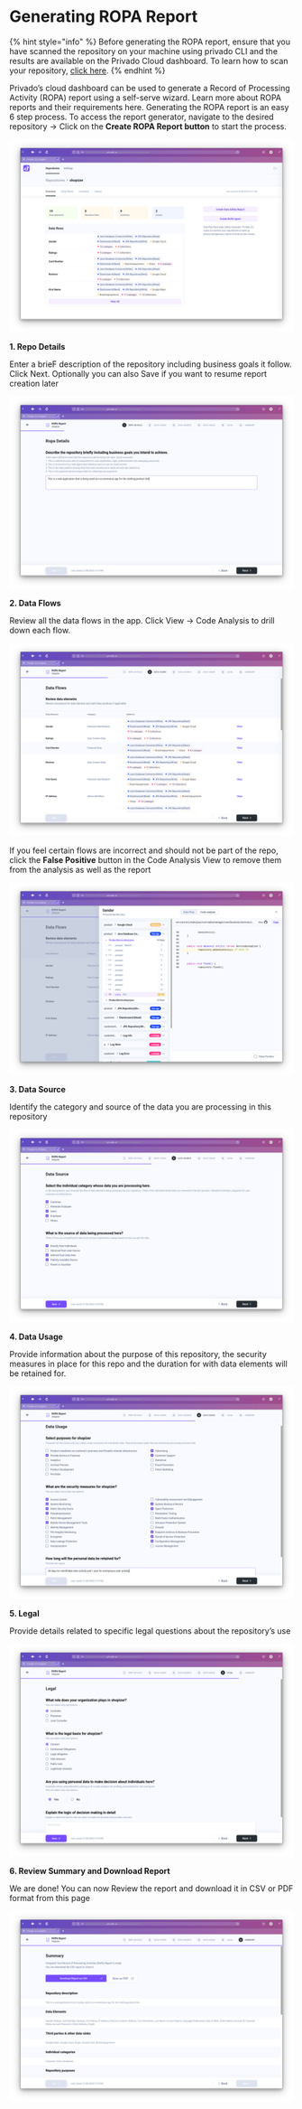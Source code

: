 # Generating ROPA Report

{% hint style="info" %}
Before generating the ROPA report, ensure that you have scanned the repository on your machine using privado CLI and the results are available on the Privado Cloud dashboard. To learn how to scan your repository, [click here](getting-started-with-privado/running-a-scan.md).
{% endhint %}

Privado’s cloud dashboard can be used to generate a Record of Processing Activity (ROPA) report using a self-serve wizard. Learn more about ROPA reports and their requirements here. Generating the ROPA report is an easy 6 step process. To access the report generator, navigate to the desired repository → Click on the **Create ROPA Report button** to start the process.

![](<.gitbook/assets/image (1).png>)

**1. Repo Details**

Enter a brieF description of the repository including business goals it follow. Click Next. Optionally you can also Save if you want to resume report creation later

![](<.gitbook/assets/image (4).png>)

**2. Data Flows**

Review all the data flows in the app. Click View → Code Analysis to drill down each flow.

![](<.gitbook/assets/image (15).png>)

If you feel certain flows are incorrect and should not be part of the repo, click the **False Positive** button in the Code Analysis View to remove them from the analysis as well as the report

![](<.gitbook/assets/image (6).png>)

**3. Data Source**

Identify the category and source of the data you are processing in this repository

![](<.gitbook/assets/image (7).png>)

**4. Data Usage**

Provide information about the purpose of this repository, the security measures in place for this repo and the duration for with data elements will be retained for.

![](<.gitbook/assets/image (17).png>)

**5. Legal**

Provide details related to specific legal questions about the repository’s use

![](<.gitbook/assets/image (2).png>)

**6. Review Summary and Download Report**

We are done! You can now Review the report and download it in CSV or PDF format from this page

![](<.gitbook/assets/image (14).png>)
